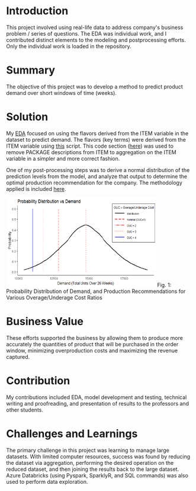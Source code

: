 # Introduction
This project involved using real-life data to address company's business problem / series of questions. The EDA was individual work, and I contributed distinct elements to the modeling and postprocessing efforts. Only the individual work is loaded in the repository.

# Summary
The objective of this project was to develop a method to predict product demand over short windows of time (weeks).

# Solution
My [EDA](https://github.com/AidenCoutin/AidenCoutin.github.io/tree/main/IS_6813/EDA_summary.Rmd) focused on using the flavors derived from the ITEM variable in the dataset to predict demand. The flavors (key terms) were derived from the ITEM variable using [this](https://github.com/AidenCoutin/AidenCoutin.github.io/tree/main/IS_6813/EDA_ITEM.Rmd) script. This code section ([here](https://github.com/AidenCoutin/AidenCoutin.github.io/tree/main/IS_6813/snippet_1.R)) was used to remove PACKAGE descriptions from ITEM to aggregation on the ITEM variable in a simpler and more correct fashion. 

One of my post-processing steps was to derive a normal distribution of the prediction levels from the model, and analyze that output to determine the optimal production recommendation for the company. The methodology applied is included [here](https://github.com/AidenCoutin/AidenCoutin.github.io/tree/main/IS_6813/OptimalProduction.Rmd).

<img src="ProbDist.png?raw=true" width="404" height="242"/>
Fig. 1: Probability Distribution of Demand, and Production Recommendations for Various Overage/Underage Cost Ratios

# Business Value
These efforts supported the business by allowing them to produce more accurately the quantities of product that will be purchased in the order window, minimizing overproduction costs and maximizing the revenue captured.

# Contribution
My contributions included EDA, model development and testing, technical writing and proofreading, and presentation of results to the professors and other students.

# Challenges and Learnings
The primary challenge in this project was learning to manage large datasets. With limited computer resources, success was found by reducing the dataset via aggregation, performing the desired operation on the reduced dataset, and then joining the results back to the large dataset. Azure Databricks (using Pyspark, SparklyR, and SQL commands) was also used to perform data exploration.
